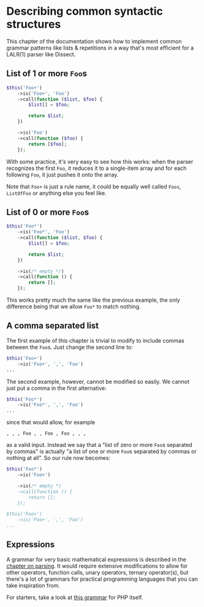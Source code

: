 Describing common syntactic structures
======================================

This chapter of the documentation shows how to implement common
grammar patterns like lists & repetitions in a way that's most efficient
for a LALR(1) parser like Dissect.

List of 1 or more `Foo`s
------------------------

```php
$this('Foo+')
    ->is('Foo+', 'Foo')
    ->call(function ($list, $foo) {
        $list[] = $foo;

        return $list;
    })

    ->is('Foo')
    ->call(function ($foo) {
        return [$foo];
    });
```

With some practice, it's very easy to see how this works: when the
parser recognizes the first `Foo`, it reduces it to a single-item array
and for each following `Foo`, it just pushes it onto the array.

Note that `Foo+` is just a rule name, it could be equally well called
`Foos`, `ListOfFoo` or anything else you feel like.

List of 0 or more `Foo`s
------------------------

```php
$this('Foo*')
    ->is('Foo*', 'Foo')
    ->call(function ($list, $foo) {
        $list[] = $foo;

        return $list;
    })

    ->is(/* empty */)
    ->call(function () {
        return [];
    });
```

This works pretty much the same like the previous example, the only
difference being that we allow `Foo*` to match nothing.

A comma separated list
----------------------

The first example of this chapter is trivial to modify to include
commas between the `Foo`s. Just change the second line to:

```php
$this('Foo+')
    ->is('Foo+', ',', 'Foo')
...
```

The second example, however, cannot be modified so easily. We cannot
just put a comma in the first alternative:

```php
$this('Foo*')
    ->is('Foo*', ',', 'Foo')
...
```

since that would allow, for example

    , , , Foo , , Foo , Foo , , ,

as a valid input. Instead we say that a "list of zero or more `Foo`s
separated by commas" is actually "a list of one or more `Foo`s separated
by commas or nothing at all". So our rule now becomes:

```php
$this('Foo*')
    ->is('Foo+')

    ->is(/* empty *)
    ->call(function () {
        return [];
    });

$this('Foo+')
    ->is('Foo+', ',', 'Foo')
...
```

Expressions
-----------

A grammar for very basic mathematical expressions is described in the
[chapter on parsing][arith]. It would require extensive modifications to allow
for other operators, function calls, unary operators, ternary
operator(s), but there's a lot of grammars for practical programming
languages that you can take inspiration from.

For starters, take a look at [this grammar][php-grammar] for PHP itself.

[php-grammar]: https://github.com/php/php-src/blob/master/Zend/zend_language_parser.y
[arith]: parsing.md#example-parsing-mathematical-expressions
